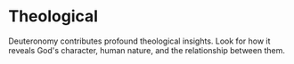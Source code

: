 # Theological

Deuteronomy contributes profound theological insights. Look for how it reveals God's character, human nature, and the relationship between them.


